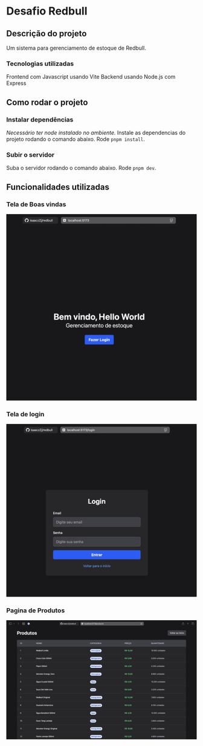 # Desafio Redbull
## Descrição do projeto
Um sistema para gerenciamento de estoque de Redbull.
### Tecnologias utilizadas
Frontend com Javascript usando Vite
Backend usando Node.js com Express

## Como rodar o projeto
### Instalar dependências
*Necessário ter node instalado no ambiente.*
Instale as dependencias do projeto rodando o comando abaixo.
Rode `pnpm install`.

### Subir o servidor
Suba o servidor rodando o comando abaixo.
Rode `pnpm dev`.

## Funcionalidades utilizadas
### Tela de Boas vindas
![alt text](welcome.png)

### Tela de login
![alt text](login.png)

### Pagina de Produtos
![alt text](products.png)